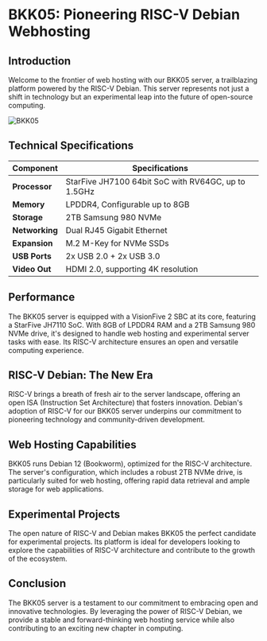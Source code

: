 
# BKK05: Pioneering RISC-V Debian Webhosting

## Introduction
Welcome to the frontier of web hosting with our BKK05 server, a trailblazing platform powered by the RISC-V Debian. This server represents not just a shift in technology but an experimental leap into the future of open-source computing.

![BKK05](./images/bkk05/bkk05.webp)

## Technical Specifications

| Component     | Specifications                                   |
|---------------|--------------------------------------------------|
| **Processor** | StarFive JH7100 64bit SoC with RV64GC, up to 1.5GHz |
| **Memory**    | LPDDR4, Configurable up to 8GB                   |
| **Storage**   | 2TB Samsung 980 NVMe                             |
| **Networking**| Dual RJ45 Gigabit Ethernet                       |
| **Expansion** | M.2 M-Key for NVMe SSDs                          |
| **USB Ports** | 2x USB 2.0 + 2x USB 3.0                          |
| **Video Out** | HDMI 2.0, supporting 4K resolution               |

## Performance
The BKK05 server is equipped with a VisionFive 2 SBC at its core, featuring a StarFive JH7110 SoC. With 8GB of LPDDR4 RAM and a 2TB Samsung 980 NVMe drive, it's designed to handle web hosting and experimental server tasks with ease. Its RISC-V architecture ensures an open and versatile computing experience.

## RISC-V Debian: The New Era
RISC-V brings a breath of fresh air to the server landscape, offering an open ISA (Instruction Set Architecture) that fosters innovation. Debian's adoption of RISC-V for our BKK05 server underpins our commitment to pioneering technology and community-driven development.

## Web Hosting Capabilities
BKK05 runs Debian 12 (Bookworm), optimized for the RISC-V architecture. The server's configuration, which includes a robust 2TB NVMe drive, is particularly suited for web hosting, offering rapid data retrieval and ample storage for web applications.

## Experimental Projects
The open nature of RISC-V and Debian makes BKK05 the perfect candidate for experimental projects. Its platform is ideal for developers looking to explore the capabilities of RISC-V architecture and contribute to the growth of the ecosystem.

## Conclusion
The BKK05 server is a testament to our commitment to embracing open and innovative technologies. By leveraging the power of RISC-V Debian, we provide a stable and forward-thinking web hosting service while also contributing to an exciting new chapter in computing.
